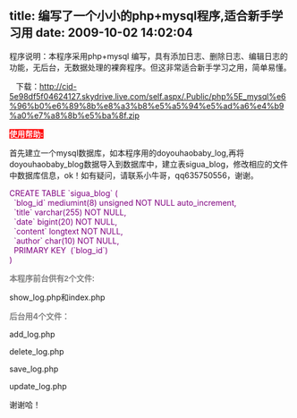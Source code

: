 title: 编写了一个小小的php+mysql程序,适合新手学习用
date: 2009-10-02 14:02:04
---

<p>
	程序说明：本程序采用php+mysql 编写，具有添加日志、删除日志、编辑日志的功能，无后台，无数据处理的裸奔程序。但这非常适合新手学习之用，简单易懂。</p>
<p>
	&nbsp;&nbsp; 下载：<a href="http://cid-5e98df5f04624127.skydrive.live.com/self.aspx/.Public/php%5E_mysql%e6%96%b0%e6%89%8b%e8%a3%b8%e5%a5%94%e5%ad%a6%e4%b9%a0%e7%a8%8b%e5%ba%8f.zip">http://cid-5e98df5f04624127.skydrive.live.com/self.aspx/.Public/php%5E_mysql%e6%96%b0%e6%89%8b%e8%a3%b8%e5%a5%94%e5%ad%a6%e4%b9%a0%e7%a8%8b%e5%ba%8f.zip</a></p>
<p>
	<span style="color: #fff0f5"><span style="background-color: #f00"><strong>使用帮助:</strong></span></span></p>
<p>
	首先建立一个mysql数据库，如本程序用的doyouhaobaby_log,再将doyouhaobaby_blog数据导入到数据库中，建立表sigua_blog，修改相应的文件中数据库信息，ok！如有疑问，请联系小牛哥，qq635750556，谢谢。</p>
<p>
	<span style="color: #800080">CREATE TABLE `sigua_blog` (<br />
	&nbsp; `blog_id` mediumint(8) unsigned NOT NULL auto_increment,<br />
	&nbsp; `title` varchar(255) NOT NULL,<br />
	&nbsp; `date` bigint(20) NOT NULL,<br />
	&nbsp; `content` longtext NOT NULL,<br />
	&nbsp; `author` char(10) NOT NULL,<br />
	&nbsp; PRIMARY KEY&nbsp; (`blog_id`)<br />
	) </span></p>
<p>
	<span style="color: #808080"><span style="font-family: trebuchet ms, helvetica, sans-serif"><span style="font-size: 14px"><strong>本程序前台供有2个文件:</strong></span></span></span></p>
<p>
	show_log.php和index.php</p>
<p>
	<span style="color: #808080"><span style="font-size: 14px"><strong>后台用4个文件：</strong></span></span></p>
<p>
	add_log.php</p>
<p>
	delete_log.php</p>
<p>
	save_log.php</p>
<p>
	update_log.php</p>
<p>
	谢谢哈！</p>
